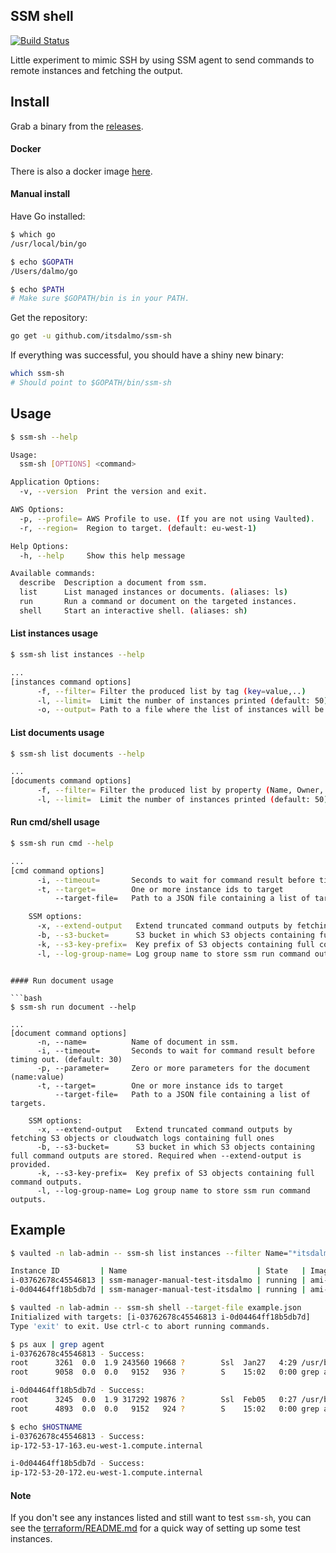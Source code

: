 ## SSM shell

[![Build Status](https://travis-ci.org/itsdalmo/ssm-sh.svg?branch=master)](https://travis-ci.org/itsdalmo/ssm-sh)

Little experiment to mimic SSH by using SSM agent to send commands to
remote instances and fetching the output.

## Install

Grab a binary from the [releases](https://github.com/itsdalmo/ssm-sh/releases).

#### Docker

There is also a docker image [here](https://hub.docker.com/r/itsdalmo/ssm-sh/).

#### Manual install

Have Go installed:

```bash
$ which go
/usr/local/bin/go

$ echo $GOPATH
/Users/dalmo/go

$ echo $PATH
# Make sure $GOPATH/bin is in your PATH.
```

Get the repository:

```bash
go get -u github.com/itsdalmo/ssm-sh
```

If everything was successful, you should have a shiny new binary:

```bash
which ssm-sh
# Should point to $GOPATH/bin/ssm-sh
```

## Usage

```bash
$ ssm-sh --help

Usage:
  ssm-sh [OPTIONS] <command>

Application Options:
  -v, --version  Print the version and exit.

AWS Options:
  -p, --profile= AWS Profile to use. (If you are not using Vaulted).
  -r, --region=  Region to target. (default: eu-west-1)

Help Options:
  -h, --help     Show this help message

Available commands:
  describe  Description a document from ssm.
  list      List managed instances or documents. (aliases: ls)
  run       Run a command or document on the targeted instances.
  shell     Start an interactive shell. (aliases: sh)
```

#### List instances usage

```bash
$ ssm-sh list instances --help

...
[instances command options]
      -f, --filter= Filter the produced list by tag (key=value,..)
      -l, --limit=  Limit the number of instances printed (default: 50)
      -o, --output= Path to a file where the list of instances will be written as JSON.
```

#### List documents usage
```bash
$ ssm-sh list documents --help

...
[documents command options]
      -f, --filter= Filter the produced list by property (Name, Owner, DocumentType, PlatformTypes)
      -l, --limit=  Limit the number of instances printed (default: 50)
```

#### Run cmd/shell usage

```bash
$ ssm-sh run cmd --help

...
[cmd command options]
      -i, --timeout=       Seconds to wait for command result before timing out. (default: 30)
      -t, --target=        One or more instance ids to target
          --target-file=   Path to a JSON file containing a list of targets.

    SSM options:
      -x, --extend-output   Extend truncated command outputs by fetching S3 objects or cloudwatch logs containing full ones
      -b, --s3-bucket=      S3 bucket in which S3 objects containing full command outputs are stored. Required when --extend-output is provided.
      -k, --s3-key-prefix=  Key prefix of S3 objects containing full command outputs.
      -l, --log-group-name= Log group name to store ssm run command outputs.
```
```

#### Run document usage

```bash
$ ssm-sh run document --help

...
[document command options]
      -n, --name=          Name of document in ssm.
      -i, --timeout=       Seconds to wait for command result before timing out. (default: 30)
      -p, --parameter=     Zero or more parameters for the document (name:value)
      -t, --target=        One or more instance ids to target
          --target-file=   Path to a JSON file containing a list of targets.

    SSM options:
      -x, --extend-output   Extend truncated command outputs by fetching S3 objects or cloudwatch logs containing full ones
      -b, --s3-bucket=      S3 bucket in which S3 objects containing full command outputs are stored. Required when --extend-output is provided.
      -k, --s3-key-prefix=  Key prefix of S3 objects containing full command outputs.
      -l, --log-group-name= Log group name to store ssm run command outputs.
```

## Example

```bash
$ vaulted -n lab-admin -- ssm-sh list instances --filter Name="*itsdalmo" -o example.json

Instance ID         | Name                             | State   | Image ID     | Platform     | Version | IP            | Status | Last pinged
i-03762678c45546813 | ssm-manager-manual-test-itsdalmo | running | ami-db1688a2 | Amazon Linux | 2.0     | 172.53.17.163 | Online | 2018-02-09 12:37
i-0d04464ff18b5db7d | ssm-manager-manual-test-itsdalmo | running | ami-db1688a2 | Amazon Linux | 2.0     | 172.53.20.172 | Online | 2018-02-09 12:39

$ vaulted -n lab-admin -- ssm-sh shell --target-file example.json
Initialized with targets: [i-03762678c45546813 i-0d04464ff18b5db7d]
Type 'exit' to exit. Use ctrl-c to abort running commands.

$ ps aux | grep agent
i-03762678c45546813 - Success:
root      3261  0.0  1.9 243560 19668 ?        Ssl  Jan27   4:29 /usr/bin/amazon-ssm-agent
root      9058  0.0  0.0   9152   936 ?        S    15:02   0:00 grep agent

i-0d04464ff18b5db7d - Success:
root      3245  0.0  1.9 317292 19876 ?        Ssl  Feb05   0:27 /usr/bin/amazon-ssm-agent
root      4893  0.0  0.0   9152   924 ?        S    15:02   0:00 grep agent

$ echo $HOSTNAME
i-03762678c45546813 - Success:
ip-172-53-17-163.eu-west-1.compute.internal

i-0d04464ff18b5db7d - Success:
ip-172-53-20-172.eu-west-1.compute.internal
```

#### Note

If you don't see any instances listed and still want to test `ssm-sh`,
you can see the [terraform/README.md](./terraform/README.md) for a quick
way of setting up some test instances.
